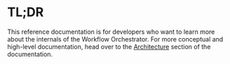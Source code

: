 # TL;DR

This reference documentation is for developers who want to learn more about the internals of the Workflow Orchestrator. For more conceptual and high-level documentation, head over to the [Architecture](../architecture/tldr.md) section of the documentation.
